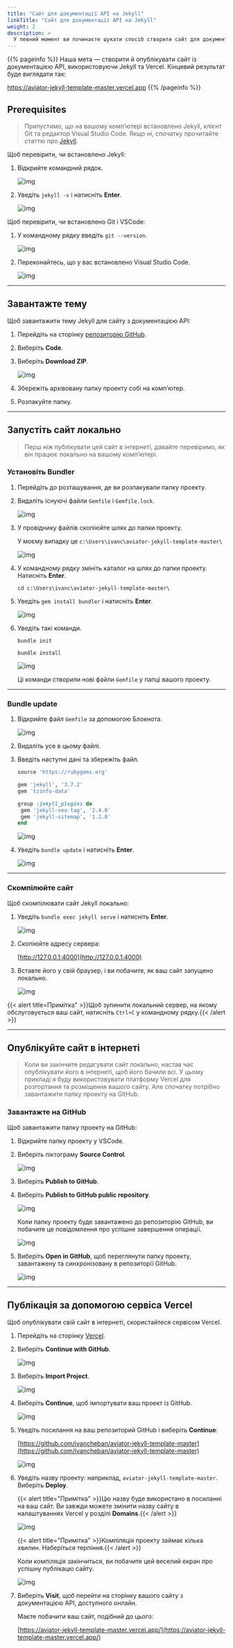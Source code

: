 ```yaml
---
title: "Сайт для документації API на Jekyll"
linkTitle: "Сайт для документації API на Jekyll"
weight: 2
description: >
  У певний момент ви починаєте шукати спосіб створити сайт для документації API. Так, усі ці ендпойнти API, виклики, запити та параметри, проілюстровані блоками коду. Том Джонсон у своєму посібнику [Documenting APIs](https://idratherbewriting.com/learnapidoc/) для технічних письменників згадує [тему Aviator](https://github.com/CloudCannon/aviator-jekyll-template) для Jekyll як приклад сайту для документації API. Опублікуємо цей сайт, дотримуючись інструкцій нижче.
---
```


{{% pageinfo %}}
Наша мета — створити й опублікувати сайт із документацією API, використовуючи Jekyll та Vercel. Кінцевий результат буде виглядати так:

https://aviator-jekyll-template-master.vercel.app
{{% /pageinfo %}}

## Prerequisites

> Припустимо, що на вашому комп’ютері встановлено Jekyll, клієнт Git та редактор Visual Studio Code. Якщо ні, спочатку прочитайте статтю про [Jekyll](https://docsy-site.netlify.app/docs/static-site-generators/jekyll/).

Щоб перевірити, чи встановлено Jekyll:

1. Відкрийте командний рядок.

    ![img](/docs/img/open-cmd.png)

2. Уведіть `jekyll -v` і натисніть **Enter**.

    ![img](/docs/img/jekyll-version.png)

Щоб перевірити, чи встановлено Git і VSCode:

1. У командному рядку введіть `git --version`.

    ![img](/docs/img/git-version.png)

2. Переконайтесь, що у вас встановлено Visual Studio Code.

    ![img](/docs/img/open-vscode.png)

---

## Завантажте тему

Щоб завантажити тему Jekyll для сайту з документацією API:

1. Перейдіть на сторінку [репозиторію GitHub](https://github.com/CloudCannon/aviator-jekyll-template).

2. Виберіть **Code**.

3. Виберіть **Download ZIP**.

    ![img](/docs/img/download-theme-aviator.png)

4. Збережіть архівовану папку проекту собі на комп’ютер.

5. Розпакуйте папку.

---

## Запустіть сайт локально

> Перш ніж публікувати цей сайт в інтернеті, давайте перевіримо, як він працює локально на вашому комп’ютері.

### Установіть Bundler

1. Перейдіть до розташування, де ви розпакували папку проекту.

2. Видаліть існуючі файли `Gemfile` і `Gemfile.lock`.

    ![img](/docs/img/delete-gemlock-files.png)

3. У провіднику файлів скопіюйте шлях до папки проекту.

    У моєму випадку це `c:\Users\ivanc\aviator-jekyll-template-master\`

    ![img](/docs/img/project-folder-path-aviator.png)

4. У командному рядку змініть каталог на шлях до папки проекту. Натисніть **Enter**.

    `cd c:\Users\ivanc\aviator-jekyll-template-master\`

5. Уведіть `gem install bundler` і натисніть **Enter**.

    ![img](/docs/img/gem-install-bundler-aviator.png)

6. Уведіть такі команди.

    ```
    bundle init

    bundle install

    ```

    ![img](/docs/img/bundle-init-bundle-install-aviator.png)

    Ці команди створили нові файли `Gemfile` у папці вашого проекту.

---

### Bundle update

1. Відкрийте файл `Gemfile` за допомогою Блокнота.

    ![img](/docs/img/gemfile-edit-aviator.png)

2. Видаліть усе в цьому файлі.

3. Введіть наступні дані та збережіть файл.

    ```ruby
    source 'https://rubygems.org'

    gem 'jekyll', '3.7.2'
    gem 'tzinfo-data'

    group :jekyll_plugins do
     gem 'jekyll-seo-tag', '2.4.0'
     gem 'jekyll-sitemap', '1.2.0'
    end
    ```

    ![img](/docs/img/gemfile-aviator.png)

4. Уведіть `bundle update` і натисніть **Enter**.

    ![img](/docs/img/bundle-update.png)

---

### Скомпілюйте сайт

Щоб скомпілювати сайт Jekyll локально:

1. Уведіть `bundle exec jekyll serve` і натисніть **Enter**.

    ![img](/docs/img/bundle-exec-jekyll-serve.png)

2. Скопіюйте адресу сервера:

    [http://127.0.0.1:4000](http://127.0.0.1:4000)

3. Вставте його у свій браузер, і ви побачите, як ваш сайт запущено локально.

    ![img](/docs/img/site-served-locally-aviator.png)

{{< alert title=Примітка" >}}Щоб зупинити локальний сервер, на якому обслуговується ваш сайт, натисніть `Ctrl+C` у командному рядку.{{< /alert >}}

---

## Опублікуйте сайт в інтернеті

> Коли ви закінчите редагувати сайт локально, настав час опублікувати його в інтернеті, щоб його бачили всі. У цьому прикладі я буду використовувати платформу Vercel для розгортання та розміщення вашого сайту. Але спочатку потрібно завантажити папку проекту на GitHub.

### Завантажте на GitHub

Щоб завантажити папку проекту на GitHub:

1. Відкрийте папку проекту у VSCode.

2. Виберіть піктограму **Source Control**.

    ![img](/docs/img/source-control.png)

3. Виберіть **Publish to GitHub**.

4. Виберіть **Publish to GitHub public repository**.

    ![img](/docs/img/publish-public-repo-aviator.png)

    Коли папку проекту буде завантажено до репозиторію GitHub, ви побачите це повідомлення про успішне завершення операції.

    ![img](/docs/img/git-publish-message.png)

5. Виберіть **Open in GitHub**, щоб переглянути папку проекту, завантажену та синхронізовану в репозиторії GitHub.

    ![img](/docs/img/github-repo-aviator.png)

---

## Публікація за допомогою сервіса Vercel

Щоб опублікувати свій сайт в інтернеті, скористайтеся сервісом Vercel.

1. Перейдіть на сторінку [Vercel](https://vercel.com/login).

2. Виберіть **Continue with GitHub**.

    ![img](/docs/img/vercel-login.png)

3. Виберіть **Import Project**.

    ![img](/docs/img/import-project.png)

4. Виберіть **Continue**, щоб імпортувати ваш проект із GitHub.

    ![img](/docs/img/import-git-repository.png)

5. Уведіть посилання на ваш репозиторий GitHub і виберіть **Continue**:

    [https://github.com/ivancheban/aviator-jekyll-template-master](https://github.com/ivancheban/aviator-jekyll-template-master)

    ![img](/docs/img/link-to-repo-aviator.png)

6. Уведіть назву проекту: наприклад, `aviator-jekyll-template-master`. Виберіть **Deploy**.

    {{< alert title="Примітка" >}}Цю назву буде використано в посиланні на ваш сайт. Ви завжди можете змінити назву сайту в налаштуваннях Vercel у розділі **Domains**.{{< /alert >}}
    
    ![img](/docs/img/deploy-project-aviator.png)

    {{< alert title="Примітка" >}}Компіляція проекту займає кілька хвилин. Наберіться терпіння.{{< /alert >}}

    Коли компіляція закінчиться, ви побачите цей веселий екран про успішну публікацю сайту.

    ![img](/docs/img/site-published.png)

7.	Виберіть **Visit**, щоб перейти на сторінку вашого сайту з документацією API, доступного онлайн.
    
    Маєте побачити ваш сайт, подібний до цього:

    [https://aviator-jekyll-template-master.vercel.app/](https://aviator-jekyll-template-master.vercel.app/)

